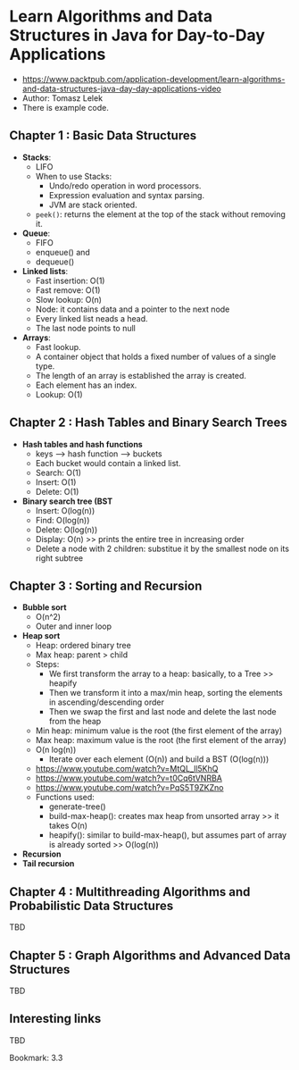 # Learn Algorithms and Data Structures in Java for Day-to-Day Applications

* https://www.packtpub.com/application-development/learn-algorithms-and-data-structures-java-day-day-applications-video
* Author: Tomasz Lelek
* There is example code.


## Chapter 1 : Basic Data Structures
* **Stacks**:
    * LIFO
    * When to use Stacks:
        * Undo/redo operation in word processors.
        * Expression evaluation and syntax parsing.
        * JVM are stack oriented.
    * `peek()`: returns the element at the top of the stack without removing it.
* **Queue**:
    * FIFO
    * enqueue() and
    * dequeue()
* **Linked lists**:
    * Fast insertion: O(1)
    * Fast remove: O(1)
    * Slow lookup: O(n)
    * Node: it contains data and a pointer to the next node
    * Every linked list neads a head.
    * The last node points to null
* **Arrays**:
    * Fast lookup.
    * A container object that holds a fixed number of values of a single type.
    * The length of an array is established the array is created.
    * Each element has an index.
    * Lookup: O(1)


## Chapter 2 : Hash Tables and Binary Search Trees
* **Hash tables and hash functions**
    * keys --> hash function --> buckets
    * Each bucket would contain a linked list.
    * Search: O(1)
    * Insert: O(1)
    * Delete: O(1)
* **Binary search tree (BST**
    * Insert: O(log(n))
    * Find: O(log(n))
    * Delete: O(log(n))
    * Display: O(n) >> prints the entire tree in increasing order
    * Delete a node with 2 children: substitue it by the smallest node on its right subtree

## Chapter 3 : Sorting and Recursion
* **Bubble sort**
    * O(n^2)
    * Outer and inner loop
* **Heap sort**
    * Heap: ordered binary tree
    * Max heap: parent > child
    * Steps:
        * We first transform the array to a heap: basically, to a Tree >> heapify
        * Then we transform it into a max/min heap, sorting the elements in ascending/descending order
        * Then we swap the first and last node and delete the last node from the heap
    * Min heap: minimum value is the root (the first element of the array)
    * Max heap: maximum value is the root (the first element of the array)
    * O(n log(n))
        * Iterate over each element (O(n)) and build a BST (O(log(n)))
    * https://www.youtube.com/watch?v=MtQL_ll5KhQ
    * https://www.youtube.com/watch?v=t0Cq6tVNRBA 
    * https://www.youtube.com/watch?v=PqS5T9ZKZno
    * Functions used:
        * generate-tree()
        * build-max-heap(): creates max heap from unsorted array  >> it takes O(n)
        * heapify(): similar to build-max-heap(), but assumes part of array is already sorted >> O(log(n))
* **Recursion**
* **Tail recursion**


## Chapter 4 : Multithreading Algorithms and Probabilistic Data Structures
TBD


## Chapter 5 : Graph Algorithms and Advanced Data Structures
TBD


## Interesting links
TBD


Bookmark: 3.3